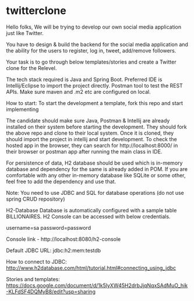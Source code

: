 # twitterclone
 
Hello folks, We will be trying to develop our own social media application just like Twitter.

You have to design & build the backend for the social media application and the ability for the users to register, log in, tweet, add/remove followers.

Your task is to go through below templates/stories and create a Twitter clone for the Relevel.

The tech stack required is Java and Spring Boot. Preferred IDE is Intellij/Eclipse to import the project directly. Postman tool to test the REST APIs. Make sure maven and .m2 etc are configured on local.

How to start: To start the development a template, fork this repo and start implementing

The candidate should make sure Java, Postman & Intellij are already installed on their system before starting the development. They should fork the above repo and clone to their local system. Once it is cloned, they should import the project in intellij and start development. To check the hosted app in the browser, they can search for http://localhost:8000/ in their browser or postman app after running the main class in IDE.

For persistence of data, H2 database should be used which is in-memory database and dependency for the same is already added in POM. If you are comfortable with any other in-memory database like SQLite or some other, feel free to add the dependency and use that.

Note: You need to use JDBC and SQL for database operations (do not use spring CRUD repository)

H2-Database Database is automatically configured with a sample table BILLIONAIRES. H2 Console can be accessed with below credentials.

username=sa password=password

Console link - http://localhost:8080/h2-console

Default JDBC URL: jdbc:h2:mem:testdb

How to connect to JDBC: http://www.h2database.com/html/tutorial.html#connecting_using_jdbc


Stories and templates:
https://docs.google.com/document/d/1k5lyXW45H2drbJjqNqxSAdMuO_hik-KLFdSF4DQMyB8/edit?usp=sharing 
